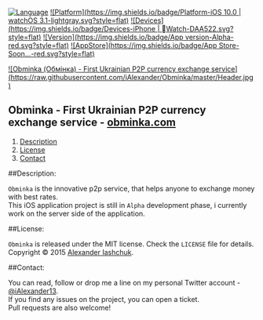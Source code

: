 [![Language](https://img.shields.io/badge/Swift-3.0-orange.svg?style=flat)](#)
[![Platform](https://img.shields.io/badge/Platform-iOS 10.0 | watchOS 3.1-lightgray.svg?style=flat)](#)
[![Devices](https://img.shields.io/badge/Devices-iPhone | Watch-DAA522.svg?style=flat)](#)
[![Version](https://img.shields.io/badge/App version-Alpha-red.svg?style=flat)](#)
[![AppStore](https://img.shields.io/badge/App Store-Soon...-red.svg?style=flat)](https://ialexander.me/2h1Lmp0)

[![Obminka (Обмінка) - First Ukrainian P2P currency exchange service]  (https://raw.githubusercontent.com/iAlexander/Obminka/master/Header.jpg)](https://ialexander.me/2h1Lmp0)

## Obminka - First Ukrainian P2P currency exchange service - [obminka.com](https://twitter.com/iAlexander13)
1. [Description](#description)
2. [License](#license)
3. [Contact](#contact)

##<a name="description">Description:</a>

```Obminka``` is the innovative p2p service, that helps anyone to exchange money with best rates.  
This iOS application project is still in ```Alpha``` development phase, i currently work on the server side of the application.

##<a name="license">License:</a>

```Obminka``` is released under the MIT license. Check the ```LICENSE``` file for details.  
Copyright © 2015 <a href="https://iashchuk.com">Alexander Iashchuk</a>.

##<a name="contact">Contact:</a>

You can read, follow or drop me a line on my personal Twitter account - [@iAlexander13](https://twitter.com/iAlexander13).  
If you find any issues on the project, you can open a ticket.  
Pull requests are also welcome!
